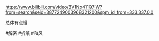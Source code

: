 https://www.bilibili.com/video/BV1Nx411Q7iW?from=search&seid=3877249003968321200&spm_id_from=333.337.0.0

总体有点慢

#解密 #折纸 #和风